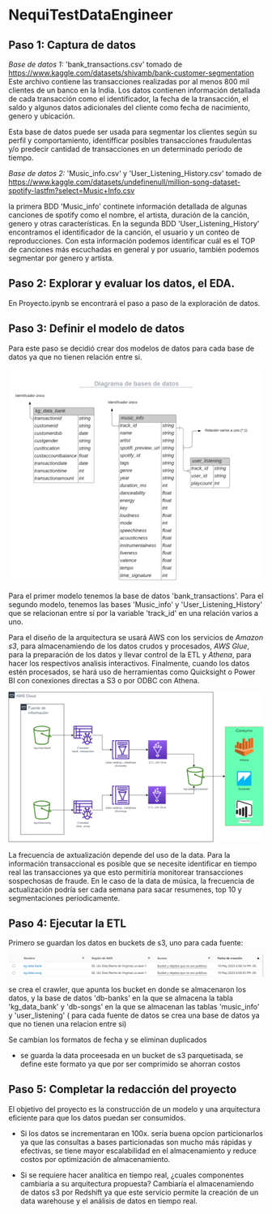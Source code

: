 # NequiTestDataEngineer
## Paso 1: Captura de datos

*Base de datos 1:* 'bank_transactions.csv' tomado de https://www.kaggle.com/datasets/shivamb/bank-customer-segmentation 
Este archivo contiene las transacciones realizadas por al menos 800 mil clientes de un banco en la India. Los datos contienen información detallada de cada transacción como el identificador, la fecha de la transacción, el saldo y algunos datos adicionales del cliente como fecha de nacimiento, genero y ubicación.

Esta base de datos puede ser usada para segmentar los clientes según su perfil y comportamiento, identifficar posibles transacciones fraudulentas y/o predecir cantidad de transacciones en un determinado período de tiempo.

*Base de datos 2:* 'Music_info.csv' y 'User_Listening_History.csv' tomado de https://www.kaggle.com/datasets/undefinenull/million-song-dataset-spotify-lastfm?select=Music+Info.csv 

la primera BDD 'Music_info' continete información detallada de algunas canciones de spotify como el nombre, el artista, duración de la canción, genero y otras características. En la segunda BDD 'User_Listening_History' encontramos el identificador de la canción, el usuario y un conteo de reproducciones.
Con esta información podemos identificar cuál es el TOP de canciones más escuchadas en general y por usuario, también podemos segmentar por genero y artista. 

## Paso 2: Explorar y evaluar los datos, el EDA.

En Proyecto.ipynb se encontrará el paso a paso de la exploración de datos.

## Paso 3: Definir el modelo de datos

Para este paso se decidió crear dos modelos de datos para cada base de datos ya que no tienen relación entre si.

![Diagrama de bases de datos .png](https://github.com/manuelarr03/NequiTestDataEngineer/blob/261dbb8dcb146cff66c6b14c6dc393eb7a61e46b/Diagrama%20de%20bases%20de%20datos%20.png)

Para el primer modelo tenemos la base de datos 'bank_transactions'. Para el segundo modelo, tenemos las bases 'Music_info' y 'User_Listening_History' que se relacionan entre sí por la variable 'track_id' en una relación varios a uno. 

Para el diseño de la arquitectura se usará AWS con los servicios de *Amazon s3*, para almacenamiendo de los datos crudos y procesados, *AWS Glue*, para la preparación de los datos y llevar control de la ETL y *Athena*, para hacer los respectivos analisis interactivos. Finalmente, cuando los datos estén procesados, se hará uso de herramientas como Quicksight o Power BI con conexiones directas a S3 o por ODBC con Athena.

![Arquitectura](https://github.com/manuelarr03/NequiTestDataEngineer/blob/1298a08c9ac9c8d8f29492ec6a6dbec5fbf28c74/Arquitectura.png)

La frecuencia de axtualización depende del uso de la data. Para la información transaccional es posible que se necesite identificar en tiempo real las transacciones ya que esto permitiría monitorear transacciones sospechosas de fraude. 
En le caso de la data de música, la frecuencia de actualización podría ser cada semana para sacar resumenes, top 10 y segmentaciones periodicamente.

## Paso 4: Ejecutar la ETL

Primero se guardan los datos en buckets de s3, uno para cada fuente:

![Buckets](https://github.com/manuelarr03/NequiTestDataEngineer/blob/261dbb8dcb146cff66c6b14c6dc393eb7a61e46b/Buckets.png)

se crea el crawler, que apunta los bucket en donde se almacenaron los datos, y la base de datos 'db-banks' en la que se almacena la tabla 'kg_data_bank' y 'db-songs' en la que se almacenan las tablas 'music_info' y 'user_listening' ( para cada fuente de datos se crea una base de datos ya que no tienen una relacion entre si)

Se cambian los formatos de fecha y se eliminan duplicados
* se guarda la data proceesada en un bucket de s3 parquetisada, se define este formato ya que por ser comprimido se ahorran costos
## Paso 5: Completar la redacción del proyecto

El objetivo del proyecto es la construcción de un modelo y una arquitectura eficiente para que los datos puedan ser consumidos.  

* Si los datos se incrementaran en 100x. sería buena opcion particionarlos ya que las consultas a bases particionadas son mucho más rápidas y efectivas, se tiene mayor escalabilidad en el almacenamiento y reduce costos por optimización de almacenamiento.

* Si se requiere hacer analítica en tiempo real, ¿cuales componentes cambiaria a su
arquitectura propuesta? Cambiaría el almacenamiendo de datos s3 por Redshift ya que este servicio permite la creación de un data warehouse y el análisis de datos en tiempo real.
